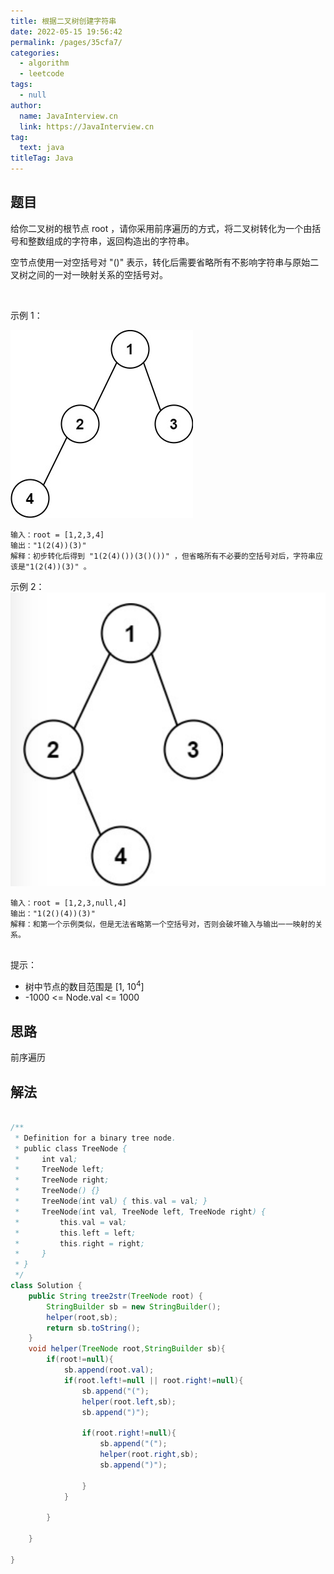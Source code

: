 ```yaml
---
title: 根据二叉树创建字符串
date: 2022-05-15 19:56:42
permalink: /pages/35cfa7/
categories: 
  - algorithm
  - leetcode
tags: 
  - null
author: 
  name: JavaInterview.cn
  link: https://JavaInterview.cn
tag: 
  text: java
titleTag: Java
---
```




## 题目
给你二叉树的根节点 root ，请你采用前序遍历的方式，将二叉树转化为一个由括号和整数组成的字符串，返回构造出的字符串。

空节点使用一对空括号对 "()" 表示，转化后需要省略所有不影响字符串与原始二叉树之间的一对一映射关系的空括号对。

 

示例 1：

![](../../../media/pictures/leetcode/cons1-tree.jpeg)

    输入：root = [1,2,3,4]
    输出："1(2(4))(3)"
    解释：初步转化后得到 "1(2(4)())(3()())" ，但省略所有不必要的空括号对后，字符串应该是"1(2(4))(3)" 。
示例 2：
![](../../../media/pictures/leetcode/cons2-tree.png)

    输入：root = [1,2,3,null,4]
    输出："1(2()(4))(3)"
    解释：和第一个示例类似，但是无法省略第一个空括号对，否则会破坏输入与输出一一映射的关系。
     

提示：

- 树中节点的数目范围是 [1, 10<sup>4</sup>]
- -1000 <= Node.val <= 1000



## 思路

前序遍历

## 解法
```java

/**
 * Definition for a binary tree node.
 * public class TreeNode {
 *     int val;
 *     TreeNode left;
 *     TreeNode right;
 *     TreeNode() {}
 *     TreeNode(int val) { this.val = val; }
 *     TreeNode(int val, TreeNode left, TreeNode right) {
 *         this.val = val;
 *         this.left = left;
 *         this.right = right;
 *     }
 * }
 */
class Solution {
    public String tree2str(TreeNode root) {
        StringBuilder sb = new StringBuilder();
        helper(root,sb);
        return sb.toString();
    }
    void helper(TreeNode root,StringBuilder sb){
        if(root!=null){
            sb.append(root.val);
            if(root.left!=null || root.right!=null){
                sb.append("(");
                helper(root.left,sb);
                sb.append(")");

                if(root.right!=null){
                    sb.append("(");
                    helper(root.right,sb);
                    sb.append(")");

                }
            }

        }
        
    }

}
```